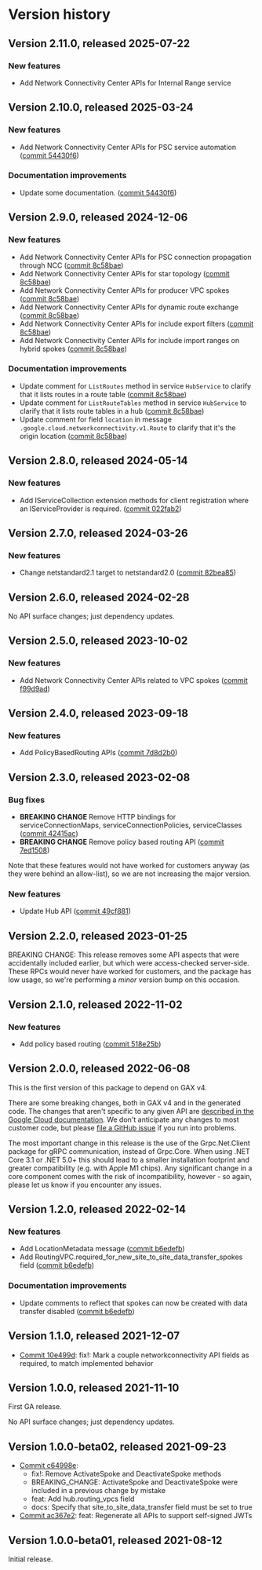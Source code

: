 # Version history

## Version 2.11.0, released 2025-07-22

### New features

- Add Network Connectivity Center APIs for Internal Range service

## Version 2.10.0, released 2025-03-24

### New features

- Add Network Connectivity Center APIs for PSC service automation ([commit 54430f6](https://github.com/googleapis/google-cloud-dotnet/commit/54430f658a32f62adc8cc08135dbc76f5d5d67d1))

### Documentation improvements

- Update some documentation. ([commit 54430f6](https://github.com/googleapis/google-cloud-dotnet/commit/54430f658a32f62adc8cc08135dbc76f5d5d67d1))

## Version 2.9.0, released 2024-12-06

### New features

- Add Network Connectivity Center APIs for PSC connection propagation through NCC ([commit 8c58bae](https://github.com/googleapis/google-cloud-dotnet/commit/8c58bae15c531aee2eca291d27e713d0dd92c58c))
- Add Network Connectivity Center APIs for star topology ([commit 8c58bae](https://github.com/googleapis/google-cloud-dotnet/commit/8c58bae15c531aee2eca291d27e713d0dd92c58c))
- Add Network Connectivity Center APIs for producer VPC spokes ([commit 8c58bae](https://github.com/googleapis/google-cloud-dotnet/commit/8c58bae15c531aee2eca291d27e713d0dd92c58c))
- Add Network Connectivity Center APIs for dynamic route exchange ([commit 8c58bae](https://github.com/googleapis/google-cloud-dotnet/commit/8c58bae15c531aee2eca291d27e713d0dd92c58c))
- Add Network Connectivity Center APIs for include export filters ([commit 8c58bae](https://github.com/googleapis/google-cloud-dotnet/commit/8c58bae15c531aee2eca291d27e713d0dd92c58c))
- Add Network Connectivity Center APIs for include import ranges on hybrid spokes ([commit 8c58bae](https://github.com/googleapis/google-cloud-dotnet/commit/8c58bae15c531aee2eca291d27e713d0dd92c58c))

### Documentation improvements

- Update comment for `ListRoutes` method in service `HubService` to clarify that it lists routes in a route table ([commit 8c58bae](https://github.com/googleapis/google-cloud-dotnet/commit/8c58bae15c531aee2eca291d27e713d0dd92c58c))
- Update comment for `ListRouteTables` method in service `HubService` to clarify that it lists route tables in a hub ([commit 8c58bae](https://github.com/googleapis/google-cloud-dotnet/commit/8c58bae15c531aee2eca291d27e713d0dd92c58c))
- Update comment for field `location` in message `.google.cloud.networkconnectivity.v1.Route` to clarify that it's the origin location ([commit 8c58bae](https://github.com/googleapis/google-cloud-dotnet/commit/8c58bae15c531aee2eca291d27e713d0dd92c58c))

## Version 2.8.0, released 2024-05-14

### New features

- Add IServiceCollection extension methods for client registration where an IServiceProvider is required. ([commit 022fab2](https://github.com/googleapis/google-cloud-dotnet/commit/022fab203f28fb9c608972af7f8b83f571ae5694))

## Version 2.7.0, released 2024-03-26

### New features

- Change netstandard2.1 target to netstandard2.0 ([commit 82bea85](https://github.com/googleapis/google-cloud-dotnet/commit/82bea850661975b9750ac30753528cc9d2e05240))

## Version 2.6.0, released 2024-02-28

No API surface changes; just dependency updates.

## Version 2.5.0, released 2023-10-02

### New features

- Add Network Connectivity Center APIs related to VPC spokes ([commit f99d9ad](https://github.com/googleapis/google-cloud-dotnet/commit/f99d9ad52e49ae453e8b0007d6b2a2f6f6b85b31))

## Version 2.4.0, released 2023-09-18

### New features

- Add PolicyBasedRouting APIs ([commit 7d8d2b0](https://github.com/googleapis/google-cloud-dotnet/commit/7d8d2b0f58d91865588fd067a14e558e4db57b32))

## Version 2.3.0, released 2023-02-08

### Bug fixes

- **BREAKING CHANGE** Remove HTTP bindings for serviceConnectionMaps, serviceConnectionPolicies, serviceClasses ([commit 42415ac](https://github.com/googleapis/google-cloud-dotnet/commit/42415ac34613365778af5f8ec2cd68208e6b171f))
- **BREAKING CHANGE** Remove policy based routing API ([commit 7ed1508](https://github.com/googleapis/google-cloud-dotnet/commit/7ed15089ab0972c8b267f3249df1d0502ecdb335))

Note that these features would not have worked for customers anyway
(as they were behind an allow-list), so we are not increasing the
major version.

### New features

- Update Hub API ([commit 49cf881](https://github.com/googleapis/google-cloud-dotnet/commit/49cf881c481b0519656aaae9f9d85016d61d30bb))

## Version 2.2.0, released 2023-01-25

BREAKING CHANGE: This release removes some API aspects that were
accidentally included earlier, but which were access-checked
server-side. These RPCs would never have worked for customers, and
the package has low usage, so we're performing a *minor* version
bump on this occasion.
## Version 2.1.0, released 2022-11-02

### New features

- Add policy based routing ([commit 518e25b](https://github.com/googleapis/google-cloud-dotnet/commit/518e25be69cc8df4c04b5de0aca043818d50c795))

## Version 2.0.0, released 2022-06-08

This is the first version of this package to depend on GAX v4.

There are some breaking changes, both in GAX v4 and in the generated
code. The changes that aren't specific to any given API are [described in the Google Cloud
documentation](https://cloud.google.com/dotnet/docs/reference/help/breaking-gax4).
We don't anticipate any changes to most customer code, but please [file a
GitHub issue](https://github.com/googleapis/google-cloud-dotnet/issues/new/choose)
if you run into problems.

The most important change in this release is the use of the Grpc.Net.Client package
for gRPC communication, instead of Grpc.Core. When using .NET Core 3.1 or .NET 5.0+
this should lead to a smaller installation footprint and greater compatibility (e.g.
with Apple M1 chips). Any significant change in a core component comes with the risk
of incompatibility, however - so again, please let us know if you encounter any
issues.


## Version 1.2.0, released 2022-02-14

### New features

- Add LocationMetadata message ([commit b6edefb](https://github.com/googleapis/google-cloud-dotnet/commit/b6edefb793651dc0f1a07349852f381e56139b9a))
- Add RoutingVPC.required_for_new_site_to_site_data_transfer_spokes field ([commit b6edefb](https://github.com/googleapis/google-cloud-dotnet/commit/b6edefb793651dc0f1a07349852f381e56139b9a))

### Documentation improvements

- Update comments to reflect that spokes can now be created with data transfer disabled ([commit b6edefb](https://github.com/googleapis/google-cloud-dotnet/commit/b6edefb793651dc0f1a07349852f381e56139b9a))

## Version 1.1.0, released 2021-12-07

- [Commit 10e499d](https://github.com/googleapis/google-cloud-dotnet/commit/10e499d): fix!: Mark a couple networkconnectivity API fields as required, to match implemented behavior

## Version 1.0.0, released 2021-11-10

First GA release.

No API surface changes; just dependency updates.

## Version 1.0.0-beta02, released 2021-09-23

- [Commit c64998e](https://github.com/googleapis/google-cloud-dotnet/commit/c64998e):
  - fix!: Remove ActivateSpoke and DeactivateSpoke methods
  - BREAKING_CHANGE: ActivateSpoke and DeactivateSpoke were included in a previous change by mistake
  - feat: Add hub.routing_vpcs field
  - docs: Specify that site_to_site_data_transfer field must be set to true
- [Commit ac367e2](https://github.com/googleapis/google-cloud-dotnet/commit/ac367e2): feat: Regenerate all APIs to support self-signed JWTs

## Version 1.0.0-beta01, released 2021-08-12

Initial release.
